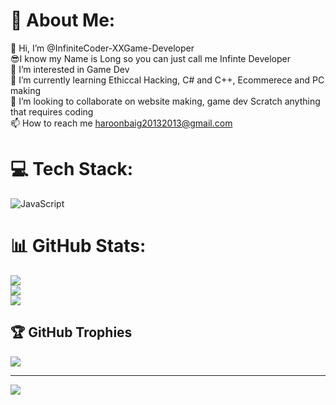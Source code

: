 # 💫 About Me:
👋 Hi, I’m @InfiniteCoder-XXGame-Developer<br>😎I know my Name is Long so you can just call me Infinte Developer<br>👀 I’m interested in Game Dev<br>🌱 I’m currently learning Ethiccal Hacking, C# and C++, Ecommerece and PC making<br>💞️ I’m looking to collaborate on website making, game dev Scratch anything that requires coding<br>📫 How to reach me haroonbaig20132013@gmail.com


# 💻 Tech Stack:
![JavaScript](https://img.shields.io/badge/javascript-%23323330.svg?style=for-the-badge&logo=javascript&logoColor=%23F7DF1E)
# 📊 GitHub Stats:
![](https://github-readme-stats.vercel.app/api?username=InfiniteCoder-XXGame-Developer&theme=dark&hide_border=false&include_all_commits=false&count_private=false)<br/>
![](https://github-readme-streak-stats.herokuapp.com/?user=InfiniteCoder-XXGame-Developer&theme=dark&hide_border=false)<br/>
![](https://github-readme-stats.vercel.app/api/top-langs/?username=InfiniteCoder-XXGame-Developer&theme=dark&hide_border=false&include_all_commits=false&count_private=false&layout=compact)

## 🏆 GitHub Trophies
![](https://github-profile-trophy.vercel.app/?username=InfiniteCoder-XXGame-Developer&theme=radical&no-frame=false&no-bg=true&margin-w=4)

---
[![](https://visitcount.itsvg.in/api?id=InfiniteCoder-XXGame-Developer&icon=2&color=0)](https://visitcount.itsvg.in)

<!-- Proudly created with GPRM ( https://gprm.itsvg.in ) -->
